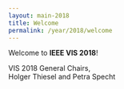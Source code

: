 ```yaml
---
layout: main-2018
title: Welcome
permalink: /year/2018/welcome
---
```


Welcome to **IEEE VIS 2018**!

VIS 2018 General Chairs,  
Holger Thiesel and Petra Specht


